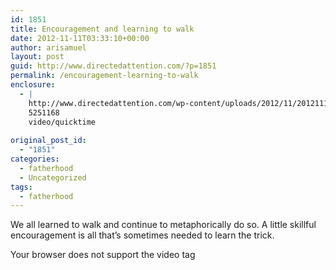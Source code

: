 ```yaml
---
id: 1851
title: Encouragement and learning to walk
date: 2012-11-11T03:33:10+00:00
author: arisamuel
layout: post
guid: http://www.directedattention.com/?p=1851
permalink: /encouragement-learning-to-walk
enclosure:
  - |
    http://www.directedattention.com/wp-content/uploads/2012/11/20121110-193154.mov
    5251168
    video/quicktime
    
original_post_id:
  - "1851"
categories:
  - fatherhood
  - Uncategorized
tags:
  - fatherhood
---
```

We all learned to walk and continue to metaphorically do so. A little skillful encouragement is all that&#8217;s sometimes needed to learn the trick.

Your browser does not support the video tag
